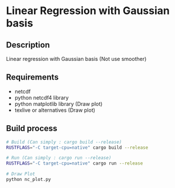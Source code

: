 # Linear Regression with Gaussian basis

## Description

Linear regression with Gaussian basis (Not use smoother)

## Requirements

* netcdf
* python netcdf4 library
* python matplotlib library (Draw plot)
* texlive or alternatives (Draw plot)

## Build process

```sh
# Build (Can simply : cargo build --release)
RUSTFLAGS="-C target-cpu=native" cargo build --release

# Run (Can simply : cargo run --release)
RUSTFLAGS="-C target-cpu=native" cargo run --release

# Draw Plot
python nc_plot.py
```
